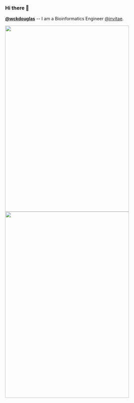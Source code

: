 ### Hi there 👋

[**@wckdouglas**](https://wckdouglas.github.io/) -- I am a Bioinformatics Engineer [@invitae](https://www.invitae.com/en).


<a href="https://github.com/wckdouglas">
  <img align="center" width="400" height="600" src="https://github-readme-stats.vercel.app/api?username=wckdouglas&theme=vue&show_icons=true&count_private=true&hide_border=true" />
</a>

<a href="https://github.com/wckdouglas">
  <img align="center" width="400" height="600" src="https://github-readme-stats.vercel.app/api/top-langs/?username=wckdouglas&langs_count=8&layout=compact&theme=vue&hide_border=true?show_icons=true" />
</a>  
